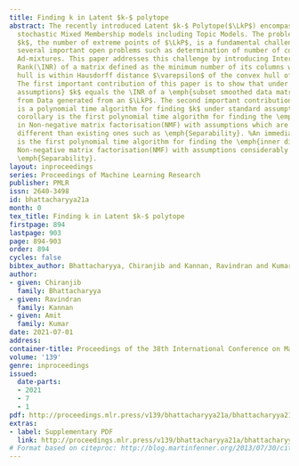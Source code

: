 ```yaml
---
title: Finding k in Latent $k-$ polytope
abstract: The recently introduced Latent $k-$ Polytope($\LkP$) encompasses several
  stochastic Mixed Membership models including Topic Models. The problem of finding
  $k$, the number of extreme points of $\LkP$, is a fundamental challenge and includes
  several important open problems such as determination of number of components in
  Ad-mixtures. This paper addresses this challenge by introducing Interpolative Convex
  Rank(\INR) of a matrix defined as the minimum number of its columns whose convex
  hull is within Hausdorff distance $\varepsilon$ of the convex hull of all columns.
  The first important contribution of this paper is to show that under \emph{standard
  assumptions} $k$ equals the \INR of a \emph{subset smoothed data matrix} defined
  from Data generated from an $\LkP$. The second important contribution of the paper
  is a polynomial time algorithm for finding $k$ under standard assumptions. An immediate
  corollary is the first polynomial time algorithm for finding the \emph{inner dimension}
  in Non-negative matrix factorisation(NMF) with assumptions which are qualitatively
  different than existing ones such as \emph{Separability}. %An immediate corollary
  is the first polynomial time algorithm for finding the \emph{inner dimension} in
  Non-negative matrix factorisation(NMF) with assumptions considerably weaker than
  \emph{Separability}.
layout: inproceedings
series: Proceedings of Machine Learning Research
publisher: PMLR
issn: 2640-3498
id: bhattacharyya21a
month: 0
tex_title: Finding k in Latent $k-$ polytope
firstpage: 894
lastpage: 903
page: 894-903
order: 894
cycles: false
bibtex_author: Bhattacharyya, Chiranjib and Kannan, Ravindran and Kumar, Amit
author:
- given: Chiranjib
  family: Bhattacharyya
- given: Ravindran
  family: Kannan
- given: Amit
  family: Kumar
date: 2021-07-01
address:
container-title: Proceedings of the 38th International Conference on Machine Learning
volume: '139'
genre: inproceedings
issued:
  date-parts:
  - 2021
  - 7
  - 1
pdf: http://proceedings.mlr.press/v139/bhattacharyya21a/bhattacharyya21a.pdf
extras:
- label: Supplementary PDF
  link: http://proceedings.mlr.press/v139/bhattacharyya21a/bhattacharyya21a-supp.pdf
# Format based on citeproc: http://blog.martinfenner.org/2013/07/30/citeproc-yaml-for-bibliographies/
---
```

